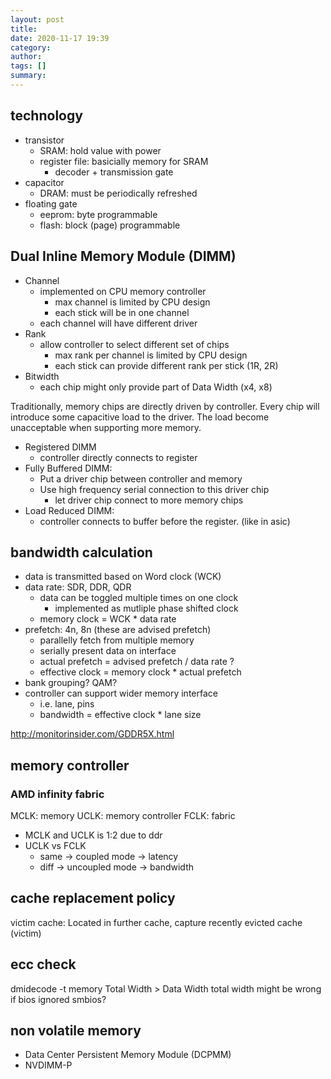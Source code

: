 ```yaml
---
layout: post
title: 
date: 2020-11-17 19:39
category: 
author: 
tags: []
summary: 
---
```


## technology

* transistor
  * SRAM: hold value with power
  * register file: basicially memory for SRAM
    * decoder + transmission gate
* capacitor
  * DRAM: must be periodically refreshed
* floating gate
  * eeprom: byte programmable
  * flash: block (page) programmable

## Dual Inline Memory Module (DIMM)

* Channel
  * implemented on CPU memory controller
    * max channel is limited by CPU design
    * each stick will be in one channel
  * each channel will have different driver
* Rank
  * allow controller to select different set of chips
    * max rank per channel is limited by CPU design
    * each stick can provide different rank per stick (1R, 2R)
* Bitwidth
  * each chip might only provide part of Data Width (x4, x8)

Traditionally, memory chips are directly driven by controller.
Every chip will introduce some capacitive load to the driver.
The load become unacceptable when supporting more memory.

* Registered DIMM
  * controller directly connects to register
* Fully Buffered DIMM:
  * Put a driver chip between controller and memory
  * Use high frequency serial connection to this driver chip
    * let driver chip connect to more memory chips
* Load Reduced DIMM:
  * controller connects to buffer before the register. (like in asic)

## bandwidth calculation

* data is transmitted based on Word clock (WCK)
* data rate: SDR, DDR, QDR
  * data can be toggled multiple times on one clock
    * implemented as mutliple phase shifted clock 
  * memory clock = WCK * data rate
* prefetch: 4n, 8n (these are advised prefetch)
  * parallelly fetch from multiple memory
  * serially present data on interface
  * actual prefetch = advised prefetch / data rate ?
  * effective clock = memory clock * actual prefetch
* bank grouping? QAM?
* controller can support wider memory interface
  * i.e. lane, pins
  * bandwidth = effective clock * lane size

http://monitorinsider.com/GDDR5X.html

## memory controller

### AMD infinity fabric

MCLK: memory 
UCLK: memory controller
FCLK: fabric

* MCLK and UCLK is 1:2 due to ddr
* UCLK vs FCLK
  * same -> coupled mode -> latency
  * diff -> uncoupled mode -> bandwidth
  
## cache replacement policy

victim cache: Located in further cache, capture recently evicted cache (victim)

## ecc check

dmidecode -t memory
Total Width > Data Width
total width might be wrong if bios ignored smbios?

## non volatile memory

- Data Center Persistent Memory Module (DCPMM)
- NVDIMM-P

